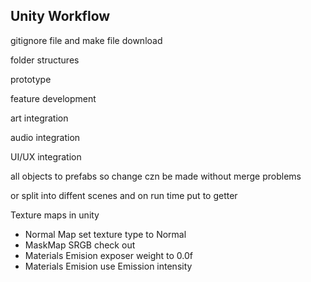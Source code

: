 <link rel="stylesheet" href="../style.css">

## Unity Workflow

gitignore file and make file download

folder structures

prototype 

feature development 

art integration

audio integration 

UI/UX integration 

all objects to prefabs so change czn be made without merge problems

or split into diffent scenes and on run time put to getter 

Texture maps in unity 
* Normal Map set texture type to Normal
* MaskMap SRGB check out
* Materials Emision exposer weight to 0.0f
* Materials Emision use Emission intensity

